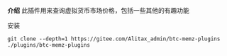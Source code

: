  **介绍**
 此插件用来查询虚拟货币市场价格，包括一些其他的有趣功能

安装

```
git clone --depth=1 https://gitee.com/Alitax_admin/btc-memz-plugins ./plugins/btc-memz-plugins
```
